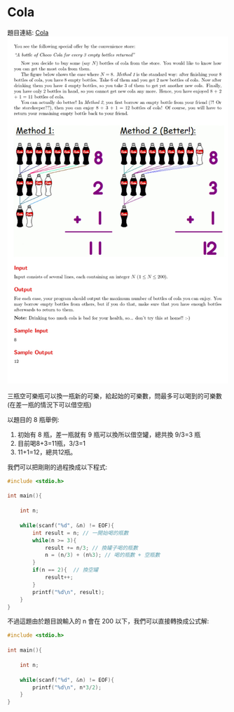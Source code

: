 # Cola

題目連結: [Cola](https://onlinejudge.org/index.php?option=com_onlinejudge&Itemid=8&category=24&page=show_problem&problem=2091)
![48-1](pic/48-1.jpg)

三瓶空可樂瓶可以換一瓶新的可樂，給起始的可樂數，問最多可以喝到的可樂數(在差一瓶的情況下可以借空瓶)

以題目的 8 瓶舉例:

1. 初始有 8 瓶，差一瓶就有 9 瓶可以換所以借空罐，總共換 9/3=3 瓶
2. 目前喝8+3=11瓶，3/3=1
3. 11+1=12，總共12瓶。

我們可以把剛剛的過程換成以下程式:

```C
#include <stdio.h>

int main(){

    int n;
    
    while(scanf("%d", &n) != EOF){
        int result = n; // 一開始喝的瓶數
        while(n >= 3){
            result += n/3; // 換罐子喝的瓶數
            n = (n/3) + (n%3); // 喝的瓶數 + 空瓶數 
        }
        if(n == 2){  // 換空罐
            result++;
        }
        printf("%d\n", result);
    }
}
```

不過這題由於題目說輸入的 n 會在 200 以下，我們可以直接轉換成公式解:

```C
#include <stdio.h>

int main(){

    int n;
    
    while(scanf("%d", &n) != EOF){
        printf("%d\n", n*3/2);
    }
}
```


